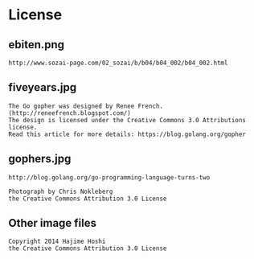 # License

## ebiten.png

```
http://www.sozai-page.com/02_sozai/b/b04/b04_002/b04_002.html
```

## fiveyears.jpg

```
The Go gopher was designed by Renee French. (http://reneefrench.blogspot.com/)
The design is licensed under the Creative Commons 3.0 Attributions license.
Read this article for more details: https://blog.golang.org/gopher
```

## gophers.jpg

```
http://blog.golang.org/go-programming-language-turns-two

Photograph by Chris Nokleberg
the Creative Commons Attribution 3.0 License
```

## Other image files

```
Copyright 2014 Hajime Hoshi
the Creative Commons Attribution 3.0 License
```
